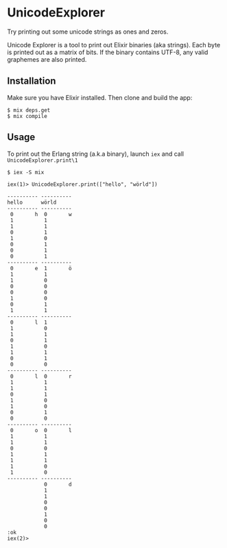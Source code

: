 # UnicodeExplorer

Try printing out some unicode strings as ones and zeros.

Unicode Explorer is a tool to print out Elixir binaries (aka strings). Each byte is
printed out as a matrix of bits. If the binary contains UTF-8, any valid
graphemes are also printed.


## Installation

Make sure you have Elixir installed. Then clone and build the app:


```
$ mix deps.get
$ mix compile

```

## Usage
To print out the Erlang string (a.k.a binary), launch `iex` and
call `UnicodeExplorer.print\1`

```
$ iex -S mix

iex(1)> UnicodeExplorer.print(["hello", "wörld"])

---------- ---------- 
hello      wörld      
---------- ---------- 
 0       h  0       w 
 1          1         
 1          1         
 0          1         
 1          0         
 0          1         
 0          1         
 0          1         
---------- ---------- 
 0       e  1       ö 
 1          1         
 1          0         
 0          0         
 0          0         
 1          0         
 0          1         
 1          1         
---------- ---------- 
 0       l  1         
 1          0         
 1          1         
 0          1         
 1          0         
 1          1         
 0          1         
 0          0         
---------- ---------- 
 0       l  0       r 
 1          1         
 1          1         
 0          1         
 1          0         
 1          0         
 0          1         
 0          0         
---------- ---------- 
 0       o  0       l 
 1          1         
 1          1         
 0          0         
 1          1         
 1          1         
 1          0         
 1          0         
---------- ---------- 
            0       d 
            1         
            1         
            0         
            0         
            1         
            0         
            0         
:ok
iex(2)>
```


